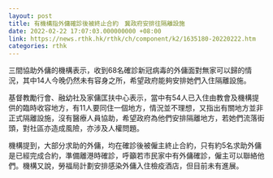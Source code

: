 ```yaml
---
layout: post
title: 有機構指外傭確診後被終止合約　冀政府安排往隔離設施
date: 2022-02-22 17:07:03.000000000 +08:00
link: https://news.rthk.hk/rthk/ch/component/k2/1635180-20220222.htm
categories: rthk
---
```


三間協助外傭的機構表示，收到68名確診新冠病毒的外傭面對無家可以歸的情況，其中14人今晚仍然未有容身之所，希望政府能夠安排她們入住隔離設施。

基督教勵行會、融幼社及家傭匡扶中心表示，當中有54人已入住由教會及機構提供的臨時收容地方，有11人要同住一個地方，情況並不理想，又指出有關地方並非正式隔離設施，沒有醫療人員協助，希望政府為他們安排隔離地方，若她們流落街頭，對社區亦造成風險，亦涉及人權問題。

機構提到，大部分求助的外傭，均在確診後被僱主終止合約，只有約5名求助外傭是已經完成合約，準備離港時確診，呼籲若市民家中有外傭確診，僱主可以聯絡他們。機構又說，勞福局計劃安排感染外傭入住檢疫酒店，但目前未有進展。
